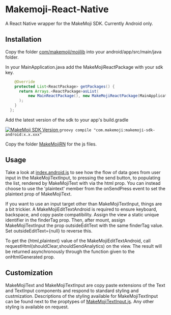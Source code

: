 # Makemoji-React-Native

A React Native wrapper for the MakeMoji SDK. Currently Android only.

## Installation
Copy the folder [com/makemoji/mojilib](android/app/src/main/java/com/makemoji/mojilib) into your android/app/src/main/java folder.

In your MainApplication.java add the MakeMojiReactPackage with your sdk key.
```java
    @Override
    protected List<ReactPackage> getPackages() {
      return Arrays.<ReactPackage>asList(
          new MainReactPackage(), new MakeMojiReactPackage(MainApplication.this,"YourKey")
      );
    }
  };
```

Add the latest version of the sdk to your app's build.gradle 

[ ![MakeMoji SDK Version](https://api.bintray.com/packages/mm/maven/com.makemoji%3Amakemoji-sdk-android/images/download.svg) ](https://bintray.com/mm/maven/com.makemoji%3Amakemoji-sdk-android/_latestVersion)
```groovy compile "com.makemoji:makemoji-sdk-android:x.x.xxx" ```

Copy the folder [MakeMojiRN](MakeMojiRN) for the js files.

## Usage
Take a look at [index.android.js](index.android.js) to see how the flow of data goes from user input in the MakeMojiTextInput,
to pressing the send button, to populating the list, rendered by MakeMojiText with via the html prop. You can instead choose to use the
'plaintext' member from the onSendPress event to set the plaintext prop of MakeMojiText.

If you want to use an input target other than MakeMojiTextInput, things are a bit trickier. A MakeMojiEditTextAndroid is required
to ensure keyboard, backspace, and copy paste compatibility. Assign the view a static unique identifier in the finderTag prop.
Then, after mount, assign MakeMojiTextInput the prop outsideEditText with the same finderTag value. Set outsideEditText={null} to reverse
this.

To get the {html,plaintext} value of the MakeMojiEditTextAndroid, call requestHtml(shouldClear,shouldSendAnalytics) on the view. 
The result will be returned asynchronously through the function given to the onHtmlGenerated prop.

## Customization
MakeMojiText and MakeMojiTextInput are copy paste extensions of the Text and TextInput components and respond to standard styling
and custmization. Descriptions of the styling available for MakeMojiTextInput can be found next to the proptypes of
[MakeMojiTextInput.js](MakeMojiRN/MakeMojiTextInput.js). Any other styling is available on request.
